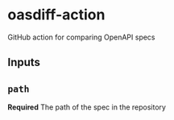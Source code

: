 # oasdiff-action
GitHub action for comparing OpenAPI specs

## Inputs

## `path`
**Required** The path of the spec in the repository
